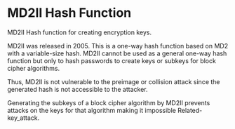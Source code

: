 # MD2II Hash Function
MD2II Hash function for creating encryption keys.

MD2II was released in 2005. This is a one-way hash function based on MD2 with a variable-size hash. MD2II cannot be used as a general one-way hash function but only to hash passwords to create keys or subkeys for block cipher algorithms.

Thus, MD2II is not vulnerable to the preimage or collision attack since the generated hash is not accessible to the attacker.

Generating the subkeys of a block cipher algorithm by MD2II prevents attacks on the keys for that algorithm making it impossible Related-key_attack.
